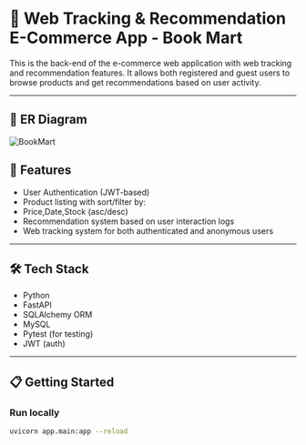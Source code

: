 # 🛒 Web Tracking & Recommendation E-Commerce App - Book Mart

This is the back-end of the e-commerce web application with web tracking and recommendation features. It allows both registered and guest users to browse products and get recommendations based on user activity.

---
## 📌 ER Diagram
![BookMart](https://github.com/user-attachments/assets/be408ef0-64da-4778-aaaa-21e05c90cb59)

## 📌 Features

  - User Authentication (JWT-based)
  - Product listing with sort/filter by:
  - Price,Date,Stock (asc/desc)
  - Recommendation system based on user interaction logs
  - Web tracking system for both authenticated and anonymous users

---

## 🛠 Tech Stack
- Python 
- FastAPI
- SQLAlchemy ORM
-  MySQL
- Pytest (for testing)
- JWT (auth)


---

## 📋 Getting Started

###  Run locally

```bash
uvicorn app.main:app --reload

